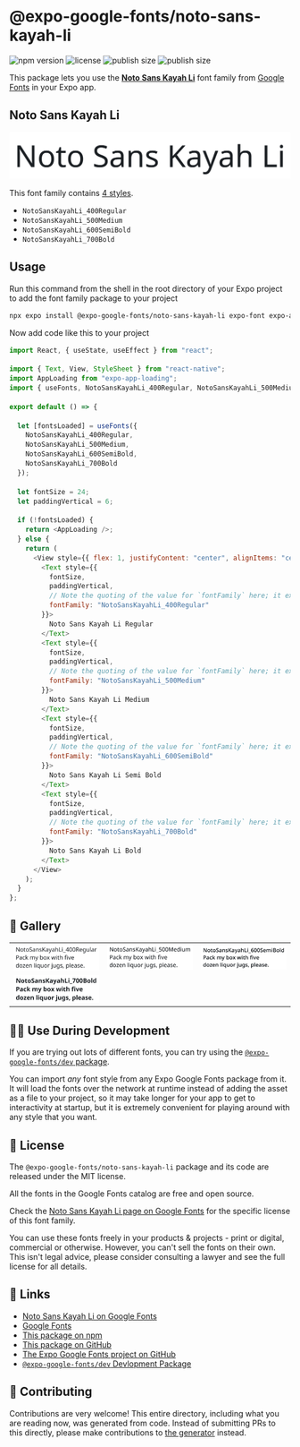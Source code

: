 # @expo-google-fonts/noto-sans-kayah-li

![npm version](https://flat.badgen.net/npm/v/@expo-google-fonts/noto-sans-kayah-li)
![license](https://flat.badgen.net/github/license/expo/google-fonts)
![publish size](https://flat.badgen.net/packagephobia/install/@expo-google-fonts/noto-sans-kayah-li)
![publish size](https://flat.badgen.net/packagephobia/publish/@expo-google-fonts/noto-sans-kayah-li)

This package lets you use the [**Noto Sans Kayah Li**](https://fonts.google.com/specimen/Noto+Sans+Kayah+Li) font family from [Google Fonts](https://fonts.google.com/) in your Expo app.

## Noto Sans Kayah Li

![Noto Sans Kayah Li](./font-family.png)

This font family contains [4 styles](#-gallery).

- `NotoSansKayahLi_400Regular`
- `NotoSansKayahLi_500Medium`
- `NotoSansKayahLi_600SemiBold`
- `NotoSansKayahLi_700Bold`

## Usage

Run this command from the shell in the root directory of your Expo project to add the font family package to your project

```sh
npx expo install @expo-google-fonts/noto-sans-kayah-li expo-font expo-app-loading
```

Now add code like this to your project

```js
import React, { useState, useEffect } from "react";

import { Text, View, StyleSheet } from "react-native";
import AppLoading from "expo-app-loading";
import { useFonts, NotoSansKayahLi_400Regular, NotoSansKayahLi_500Medium, NotoSansKayahLi_600SemiBold, NotoSansKayahLi_700Bold } from '@expo-google-fonts/noto-sans-kayah-li';

export default () => {

  let [fontsLoaded] = useFonts({
    NotoSansKayahLi_400Regular, 
    NotoSansKayahLi_500Medium, 
    NotoSansKayahLi_600SemiBold, 
    NotoSansKayahLi_700Bold
  });

  let fontSize = 24;
  let paddingVertical = 6;

  if (!fontsLoaded) {
    return <AppLoading />;
  } else {
    return (
      <View style={{ flex: 1, justifyContent: "center", alignItems: "center" }}>
        <Text style={{
          fontSize,
          paddingVertical,
          // Note the quoting of the value for `fontFamily` here; it expects a string!
          fontFamily: "NotoSansKayahLi_400Regular"
        }}>
          Noto Sans Kayah Li Regular
        </Text>
        <Text style={{
          fontSize,
          paddingVertical,
          // Note the quoting of the value for `fontFamily` here; it expects a string!
          fontFamily: "NotoSansKayahLi_500Medium"
        }}>
          Noto Sans Kayah Li Medium
        </Text>
        <Text style={{
          fontSize,
          paddingVertical,
          // Note the quoting of the value for `fontFamily` here; it expects a string!
          fontFamily: "NotoSansKayahLi_600SemiBold"
        }}>
          Noto Sans Kayah Li Semi Bold
        </Text>
        <Text style={{
          fontSize,
          paddingVertical,
          // Note the quoting of the value for `fontFamily` here; it expects a string!
          fontFamily: "NotoSansKayahLi_700Bold"
        }}>
          Noto Sans Kayah Li Bold
        </Text>
      </View>
    );
  }
};
```

## 🔡 Gallery


||||
|-|-|-|
|![NotoSansKayahLi_400Regular](./NotoSansKayahLi_400Regular.ttf.png)|![NotoSansKayahLi_500Medium](./NotoSansKayahLi_500Medium.ttf.png)|![NotoSansKayahLi_600SemiBold](./NotoSansKayahLi_600SemiBold.ttf.png)||
|![NotoSansKayahLi_700Bold](./NotoSansKayahLi_700Bold.ttf.png)||||


## 👩‍💻 Use During Development

If you are trying out lots of different fonts, you can try using the [`@expo-google-fonts/dev` package](https://github.com/expo/google-fonts/tree/master/font-packages/dev#readme).

You can import _any_ font style from any Expo Google Fonts package from it. It will load the fonts over the network at runtime instead of adding the asset as a file to your project, so it may take longer for your app to get to interactivity at startup, but it is extremely convenient for playing around with any style that you want.


## 📖 License

The `@expo-google-fonts/noto-sans-kayah-li` package and its code are released under the MIT license.

All the fonts in the Google Fonts catalog are free and open source.

Check the [Noto Sans Kayah Li page on Google Fonts](https://fonts.google.com/specimen/Noto+Sans+Kayah+Li) for the specific license of this font family.

You can use these fonts freely in your products & projects - print or digital, commercial or otherwise. However, you can't sell the fonts on their own. This isn't legal advice, please consider consulting a lawyer and see the full license for all details.

## 🔗 Links

- [Noto Sans Kayah Li on Google Fonts](https://fonts.google.com/specimen/Noto+Sans+Kayah+Li)
- [Google Fonts](https://fonts.google.com/)
- [This package on npm](https://www.npmjs.com/package/@expo-google-fonts/noto-sans-kayah-li)
- [This package on GitHub](https://github.com/expo/google-fonts/tree/master/font-packages/noto-sans-kayah-li)
- [The Expo Google Fonts project on GitHub](https://github.com/expo/google-fonts)
- [`@expo-google-fonts/dev` Devlopment Package](https://github.com/expo/google-fonts/tree/master/font-packages/dev)

## 🤝 Contributing

Contributions are very welcome! This entire directory, including what you are reading now, was generated from code. Instead of submitting PRs to this directly, please make contributions to [the generator](https://github.com/expo/google-fonts/tree/master/packages/generator) instead.
